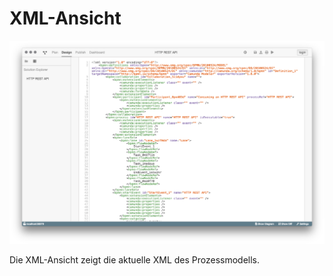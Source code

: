 # XML-Ansicht

![XML-Ansicht](xml-view.png)

Die XML-Ansicht zeigt die aktuelle XML des Prozessmodells. 
